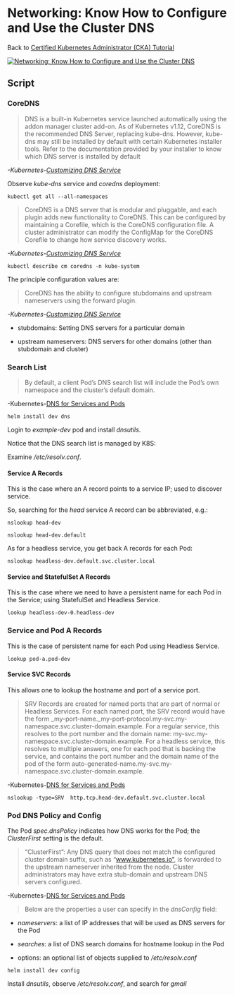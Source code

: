 # Networking: Know How to Configure and Use the Cluster DNS

Back to [Certified Kubernetes Administrator (CKA) Tutorial](https://github.com/larkintuckerllc/k8s-cka-tutorial)

[![Networking: Know How to Configure and Use the Cluster DNS](http://img.youtube.com/vi/v9zhyPzYT7E/0.jpg)](https://youtu.be/v9zhyPzYT7E)

## Script

### CoreDNS

> DNS is a built-in Kubernetes service launched automatically using the addon manager cluster add-on.
> As of Kubernetes v1.12, CoreDNS is the recommended DNS Server, replacing kube-dns. However, kube-dns may still be installed by default with certain Kubernetes installer tools. Refer to the documentation provided by your installer to know which DNS server is installed by default

*-Kubernetes-[Customizing DNS Service](https://kubernetes.io/docs/tasks/administer-cluster/dns-custom-nameservers/)*

Observe *kube-dns* service and *coredns* deployment:

```plaintext
kubectl get all --all-namespaces
```

> CoreDNS is a DNS server that is modular and pluggable, and each plugin adds new functionality to CoreDNS. This can be configured by maintaining a Corefile, which is the CoreDNS configuration file. A cluster administrator can modify the ConfigMap for the CoreDNS Corefile to change how service discovery works.

*-Kubernetes-[Customizing DNS Service](https://kubernetes.io/docs/tasks/administer-cluster/dns-custom-nameservers/)*

```plaintext
kubectl describe cm coredns -n kube-system
```

The principle configuration values are:

> CoreDNS has the ability to configure stubdomains and upstream nameservers using the forward plugin.

*-Kubernetes-[Customizing DNS Service](https://kubernetes.io/docs/tasks/administer-cluster/dns-custom-nameservers/)*

* stubdomains: Setting DNS servers for a particular domain

* upstream nameservers: DNS servers for other domains (other than stubdomain and cluster)

### Search List

 > By default, a client Pod’s DNS search list will include the Pod’s own namespace and the cluster’s default domain.

-Kubernetes-[DNS for Services and Pods](https://kubernetes.io/docs/concepts/services-networking/dns-pod-service)

```plaintext
helm install dev dns
```

Login to *example-dev* pod and install *dnsutils*.

Notice that the DNS search list is managed by K8S:

Examine */etc/resolv.conf*.

#### Service A Records

This is the case where an A record points to a service IP; used to discover service.

So, searching for the *head* service A record can be abbreviated, e.g.:

```plaintext
nslookup head-dev

nslookup head-dev.default
```

As for a headless service, you get back A records for each Pod:

```plaintext
nslookup headless-dev.default.svc.cluster.local
```

#### Service and StatefulSet A Records

This is the case where we need to have a persistent name for each Pod in the Service; using StatefulSet and Headless Service.

```plaintext
lookup headless-dev-0.headless-dev
```

### Service and Pod A Records

This is the case of persistent name for each Pod using Headless Service.

```plaintext
lookup pod-a.pod-dev
```

#### Service SVC Records

This allows one to lookup the hostname and port of a service port.

> SRV Records are created for named ports that are part of normal or Headless Services. For each named port, the SRV record would have the form _my-port-name._my-port-protocol.my-svc.my-namespace.svc.cluster-domain.example. For a regular service, this resolves to the port number and the domain name: my-svc.my-namespace.svc.cluster-domain.example. For a headless service, this resolves to multiple answers, one for each pod that is backing the service, and contains the port number and the domain name of the pod of the form auto-generated-name.my-svc.my-namespace.svc.cluster-domain.example.

-Kubernetes-[DNS for Services and Pods](https://kubernetes.io/docs/concepts/services-networking/dns-pod-service)

```plaintext
nslookup -type=SRV  http.tcp.head-dev.default.svc.cluster.local
```

### Pod DNS Policy and Config

The Pod *spec.dnsPolicy* indicates how DNS works for the Pod; the *ClusterFirst* setting is the default.

> “ClusterFirst”: Any DNS query that does not match the configured cluster domain suffix, such as “www.kubernetes.io”, is forwarded to the upstream nameserver inherited from the node. Cluster administrators may have extra stub-domain and upstream DNS servers configured.

-Kubernetes-[DNS for Services and Pods](https://kubernetes.io/docs/concepts/services-networking/dns-pod-service)

> Below are the properties a user can specify in the *dnsConfig* field:

* *nameservers*: a list of IP addresses that will be used as DNS servers for the Pod

* *searches*: a list of DNS search domains for hostname lookup in the Pod

* options: an optional list of objects supplied to */etc/resolv.conf*

```plaintext
helm install dev config
```

Install *dnsutils*, observe */etc/resolv.conf*, and search for *gmail*
